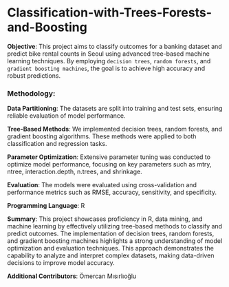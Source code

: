 # Classification-with-Trees-Forests-and-Boosting
**Objective**: This project aims to classify outcomes for a banking dataset and predict bike rental counts in Seoul using advanced tree-based machine learning techniques. By employing `decision trees`, `random forests`, and `gradient boosting machines`, the goal is to achieve high accuracy and robust predictions.

### Methodology:

**Data Partitioning**: The datasets are split into training and test sets, ensuring reliable evaluation of model performance.

**Tree-Based Methods**: We implemented decision trees, random forests, and gradient boosting algorithms. These methods were applied to both classification and regression tasks.

**Parameter Optimization**: Extensive parameter tuning was conducted to optimize model performance, focusing on key parameters such as mtry, ntree, interaction.depth, n.trees, and shrinkage.

**Evaluation**: The models were evaluated using cross-validation and performance metrics such as RMSE, accuracy, sensitivity, and specificity.

**Programming Language**: R

**Summary**: This project showcases proficiency in R, data mining, and machine learning by effectively utilizing tree-based methods to classify and predict outcomes. The implementation of decision trees, random forests, and gradient boosting machines highlights a strong understanding of model optimization and evaluation techniques. This approach demonstrates the capability to analyze and interpret complex datasets, making data-driven decisions to improve model accuracy.

**Additional Contributors**: Ömercan Mısırlıoğlu
